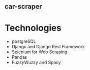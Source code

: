 ## car-scraper
# Technologies 
- postgreSQL
- Django and Django Rest Framework
- Selenium for Web Scraping
- Pandas
- FuzzyWuzzy and Spacy

